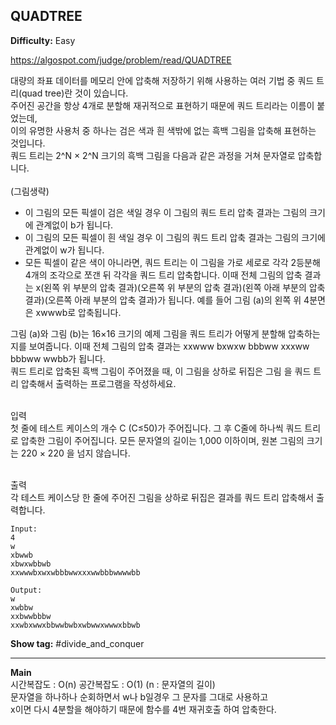 ## QUADTREE

**Difficulty:** Easy

https://algospot.com/judge/problem/read/QUADTREE

대량의 좌표 데이터를 메모리 안에 압축해 저장하기 위해 사용하는 여러 기법 중 쿼드 트리(quad tree)란 것이 있습니다. <br/>
주어진 공간을 항상 4개로 분할해 재귀적으로 표현하기 때문에 쿼드 트리라는 이름이 붙었는데, <br/>
이의 유명한 사용처 중 하나는 검은 색과 흰 색밖에 없는 흑백 그림을 압축해 표현하는 것입니다. <br/>
쿼드 트리는 2^N × 2^N 크기의 흑백 그림을 다음과 같은 과정을 거쳐 문자열로 압축합니다. <br/><br/>
(그림생략)

* 이 그림의 모든 픽셀이 검은 색일 경우 이 그림의 쿼드 트리 압축 결과는 그림의 크기에 관계없이 b가 됩니다.
* 이 그림의 모든 픽셀이 흰 색일 경우 이 그림의 쿼드 트리 압축 결과는 그림의 크기에 관계없이 w가 됩니다.
* 모든 픽셀이 같은 색이 아니라면, 쿼드 트리는 이 그림을 가로 세로로 각각 2등분해 4개의 조각으로 쪼갠 뒤 각각을 쿼드 트리 압축합니다. 이때 전체 그림의 압축 결과는 x(왼쪽 위 부분의 압축 결과)(오른쪽 위 부분의 압축 결과)(왼쪽 아래 부분의 압축 결과)(오른쪽 아래 부분의 압축 결과)가 됩니다. 예를 들어 그림 (a)의 왼쪽 위 4분면은 xwwwb로 압축됩니다.

그림 (a)와 그림 (b)는 16×16 크기의 예제 그림을 쿼드 트리가 어떻게 분할해 압축하는지를 보여줍니다. 이때 전체 그림의 압축 결과는 xxwww bxwxw bbbww xxxww bbbww wwbb가 됩니다. <br/>
쿼드 트리로 압축된 흑백 그림이 주어졌을 때, 이 그림을 상하로 뒤집은 그림 을 쿼드 트리 압축해서 출력하는 프로그램을 작성하세요. <br/><br/>

입력 <br/>
첫 줄에 테스트 케이스의 개수 C (C≤50)가 주어집니다. 그 후 C줄에 하나씩 쿼드 트리로 압축한 그림이 주어집니다. 모든 문자열의 길이는 1,000 이하이며, 원본 그림의 크기는 220 × 220 을 넘지 않습니다. <br/><br/>

출력 <br/>
각 테스트 케이스당 한 줄에 주어진 그림을 상하로 뒤집은 결과를 쿼드 트리 압축해서 출력합니다. <br/>

```
Input:
4
w
xbwwb
xbwxwbbwb
xxwwwbxwxwbbbwwxxxwwbbbwwwwbb

Output:
w
xwbbw
xxbwwbbbw
xxwbxwwxbbwwbwbxwbwwxwwwxbbwb
```

**Show tag:** \#divide_and_conquer

------------------------------------

**Main** <br/>
시간복잡도 : O(n) 공간복잡도 : O(1) (n : 문자열의 길이) <br/>
문자열을 하나하나 순회하면서 w나 b일경우 그 문자를 그대로 사용하고 <br/>
x이면 다시 4분할을 해야하기 때문에 함수를 4번 재귀호출 하여 압축한다.